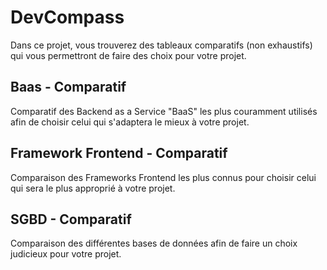 # DevCompass
Dans ce projet, vous trouverez des tableaux comparatifs (non exhaustifs) qui vous permettront de faire des choix pour votre projet.

## Baas - Comparatif
Comparatif des Backend as a Service "BaaS" les plus couramment utilisés afin de choisir celui qui s'adaptera le mieux à votre projet.

## Framework Frontend - Comparatif
Comparaison des Frameworks Frontend les plus connus pour choisir celui qui sera le plus approprié à votre projet.

## SGBD - Comparatif
Comparaison des différentes bases de données afin de faire un choix judicieux pour votre projet.
